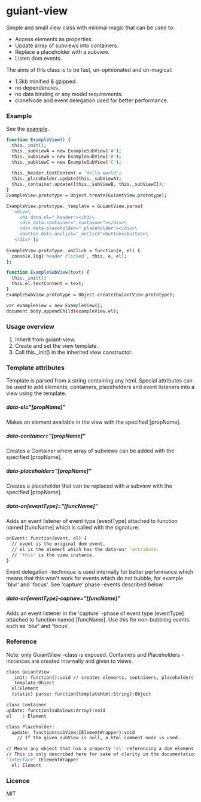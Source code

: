 # guiant-view
Simple and small view class with minimal magic that can be used to:

- Access elements as properties.
- Update array of subviews into containers.
- Replace a placeholder with a subview.
- Listen dom events.

The aims of this class is to be fast, un-opinionated and un-magical:

- 1.3kb minified & gzipped.
- no dependencies.
- no data binding or any model requirements.
- cloneNode and event delegation used for better performance.

### Example
See the [example].
```sh
function ExampleView() { 
  this._init();
  this._subViewA = new ExampleSubView('A');
  this._subViewB = new ExampleSubView('B');
  this._subViewC = new ExampleSubView('C');
  
  this._header.textContent = 'Hello world';
  this._placeholder.update(this._subViewA);
  this._container.update([this._subViewB, this._subViewC]);
}
ExampleView.prototype = Object.create(GuiantView.prototype);

ExampleView.prototype._template = GuiantView.parse(
  '<div>\
     <h3 data-el="_header"></h3>\
     <div data-container="_container"></div>\
     <div data-placeholder="_placeholder"></div>\
     <button data-onclick="_onClick">button</button>\
   </div>');
   
ExampleView.prototype._onClick = function(e, el) {
  console.log('header clicked', this, e, el);
};

function ExampleSubView(text) { 
  this._init();
  this.el.textContent = text;
}
ExampleSubView.prototype = Object.create(GuiantView.prototype);

var exampleView = new ExampleView();
document.body.appendChild(exampleView.el);
```
### Usage overview
1. Inherit from guiant-view.
2. Create and set the view template.
3. Call this._init() in the inherited view constructor.

### Template attributes
Template is parsed from a string containing any html. Special attributes can be used to add elements, containers, placeholders and event listeners into a view using the template.

##### data-el="[propName]"
 Makes an element available in the view with the specified [propName].
 
##### data-container="[propName]"
Creates a Container where array of subviews can be added with the specified [propName].

##### data-placeholder="[propName]"
Creates a placeholder that can be replaced with a subview with the specified [propName].

##### data-on[eventType]="[funcName]"
Adds an event listener of event type [eventType] attached to function named [funcName] which is called with the signature:
``` sh
onEvent: function(event, el) {
  // event is the original dom event.
  // el is the element which has the data-on* -attribute.
  // 'this' is the view instance.
}
```
Event delegation -technique is used internally for better performance which means that this won't work for events which do not bubble, for example 'blur' and 'focus'. See 'capture' phase -events described below.

##### data-on[eventType]-capture="[funcName]"
Adds an event listener in the 'capture' -phase of event type [eventType] attached to function named [funcName]. Use this for non-bubbling events such as 'blur' and 'focus'.

### Reference

Note: only GuiantView -class is exposed. Containers and Placeholders -instances are created internally and given to views.

``` sh
class GuiantView
  _init: function():void // creates elements, containers, placeholders and event listeners.
  _template:Object
  el:Element
  (static) parse: function(templateHtml:String):Object
  ```
  
  ``` sh
class Container
  update: function(subViews:Array):void
  el    : Element
  ```
  
``` sh
class Placeholder:
  update: function(subView:IElementWrapper):void
    // If the given subView is null, a html comment node is used. 
```

``` sh
// Means any object that has a property 'el' referencing a dom element. 
// This is only described here for sake of clarity in the documentation.
"interface" IElementWrapper
  el: Element
 ```

 ### Licence
 MIT
 
[example]:https://rawgit.com/Lzrdrgn/guiant-view/master/example.html


